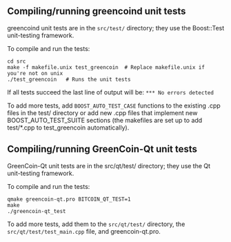 Compiling/running greencoind unit tests
------------------------------------

greencoind unit tests are in the `src/test/` directory; they
use the Boost::Test unit-testing framework.

To compile and run the tests:

	cd src
	make -f makefile.unix test_greencoin  # Replace makefile.unix if you're not on unix
	./test_greencoin   # Runs the unit tests

If all tests succeed the last line of output will be:
`*** No errors detected`

To add more tests, add `BOOST_AUTO_TEST_CASE` functions to the existing
.cpp files in the test/ directory or add new .cpp files that
implement new BOOST_AUTO_TEST_SUITE sections (the makefiles are
set up to add test/*.cpp to test_greencoin automatically).


Compiling/running GreenCoin-Qt unit tests
---------------------------------------

GreenCoin-Qt unit tests are in the src/qt/test/ directory; they
use the Qt unit-testing framework.

To compile and run the tests:

	qmake greencoin-qt.pro BITCOIN_QT_TEST=1
	make
	./greencoin-qt_test

To add more tests, add them to the `src/qt/test/` directory,
the `src/qt/test/test_main.cpp` file, and greencoin-qt.pro.
